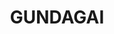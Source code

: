 ---
lastmod: '2025-04-06T06:05:20+00:00'
latitude: -35.053523
layout: suburb
longitude: 148.102866
postcode: '2722'
state: NSW
title: GUNDAGAI
url: /nsw/gundagai/
---